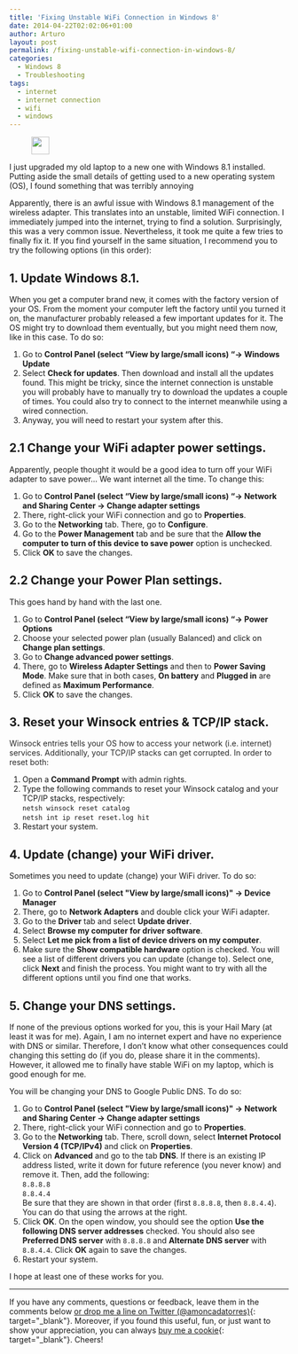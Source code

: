 ```yaml
---
title: 'Fixing Unstable WiFi Connection in Windows 8'
date: 2014-04-22T02:02:06+01:00
author: Arturo
layout: post
permalink: /fixing-unstable-wifi-connection-in-windows-8/
categories:
  - Windows 8
  - Troubleshooting
tags:
  - internet
  - internet connection
  - wifi
  - windows
---
```

<figure class="alignleft">
	<img width="32" src="../multimedia/icons/windows8.png"/>
</figure>

I just upgraded my old laptop to a new one with Windows 8.1 installed. Putting aside the small details of getting used to a new operating system (OS), I found something that was terribly annoying

Apparently, there is an awful issue with Windows 8.1 management of the wireless adapter. This translates into an unstable, limited WiFi connection. I immediately jumped into the internet, trying to find a solution. Surprisingly, this was a very common issue. Nevertheless, it took me quite a few tries to finally fix it. If you find yourself in the same situation, I recommend you to try the following options (in this order):

<!--more-->

## 1. Update Windows 8.1.

When you get a computer brand new, it comes with the factory version of your OS. From the moment your computer left the factory until you turned it on, the manufacturer probably released a few important updates for it. The OS might try to download them eventually, but you might need them now, like in this case. To do so:

  1. Go to **Control Panel (select &#8220;View by large/small icons) &#8220;→ Windows Update**
  2. Select **Check for updates**. Then download and install all the updates found. This might be tricky, since the internet connection is unstable you will probably have to manually try to download the updates a couple of times. You could also try to connect to the internet meanwhile using a wired connection.
  3. Anyway, you will need to restart your system after this.


## 2.1 Change your WiFi adapter power settings.

Apparently, people thought it would be a good idea to turn off your WiFi adapter to save power&#8230; We want internet all the time. To change this:

  1. Go to **Control Panel (select &#8220;View by large/small icons) &#8220;→ Network and Sharing Center → Change adapter settings**
  2. There, right-click your WiFi connection and go to **Properties**.
  3. Go to the **Networking** tab. There, go to **Configure**.
  4. Go to the **Power Management** tab and be sure that the **Allow the computer to turn of this device to save power** option is unchecked.
  5. Click **OK** to save the changes.

## 2.2 Change your Power Plan settings.

This goes hand by hand with the last one.

  1. Go to **Control Panel (select &#8220;View by large/small icons) &#8220;→ Power Options**
  2. Choose your selected power plan (usually Balanced) and click on **Change plan settings**.
  3. Go to **Change advanced power settings**.
  4. There, go to **Wireless Adapter Settings** and then to **Power Saving Mode**. Make sure that in both cases, **On battery** and **Plugged in** are defined as **Maximum Performance**.
  5. Click **OK** to save the changes.

## 3. Reset your Winsock entries & TCP/IP stack.

<p style="color: #2a2a2a;">
  <span style="font-weight: inherit; font-style: inherit;">Winsock entries tells your OS how to access your network (i.e. internet) services. Additionally, your TCP/IP stacks can get corrupted. In order to reset both:</span>
</p>

  1. Open a **Command Prompt** with admin rights.
  2. Type the following commands to reset your Winsock catalog and your TCP/IP stacks, respectively:  
    `netsh winsock reset catalog`  
    `netsh int ip reset reset.log hit`
  3. Restart your system.

## 4. Update (change) your WiFi driver.

Sometimes you need to update (change) your WiFi driver. To do so:

  1. Go to **Control Panel (select "View by large/small icons)" → Device Manager**
  2. There, go to **Network Adapters** and double click your WiFi adapter.
  3. Go to the **Driver** tab and select **Update driver**.
  4. Select **Browse my computer for driver software**.
  5. Select **Let me pick from a list of device drivers on my computer**.
  6. Make sure the **Show compatible hardware** option is checked. You will see a list of different drivers you can update (change to). Select one, click **Next** and finish the process. You might want to try with all the different options until you find one that works.

## 5. Change your DNS settings.

If none of the previous options worked for you, this is your Hail Mary (at least it was for me). Again, I am no internet expert and have no experience with DNS or similar. Therefore, I don&#8217;t know what other consequences could changing this setting do (if you do, please share it in the comments). However, it allowed me to finally have stable WiFi on my laptop, which is good enough for me.

You will be changing your DNS to Google Public DNS. To do so:

  1. Go to **Control Panel (select "View by large/small icons)" → Network and Sharing Center → Change adapter settings**
  2. There, right-click your WiFi connection and go to **Properties**.
  3. Go to the **Networking** tab. There, scroll down, select **Internet Protocol Version 4 (TCP/IPv4)** and click on **Properties**.
  4. Click on **Advanced** and go to the tab **DNS**. If there is an existing IP address listed, write it down for future reference (you never know) and remove it. Then, add the following:  
    `8.8.8.8`  
    `8.8.4.4`  
    Be sure that they are shown in that order (first `8.8.8.8`, then `8.8.4.4`). You can do that using the arrows at the right.
  5. Click **OK**. On the open window, you should see the option **Use the following DNS server addresses** checked. You should also see **Preferred DNS server** with `8.8.8.8` and **Alternate DNS server** with `8.8.4.4`. Click **OK** again to save the changes.
  6. Restart your system.


I hope at least one of these works for you.

----------
If you have any comments, questions or feedback, leave them in the comments below [or drop me a line on Twitter (@amoncadatorres)](http://www.twitter.com/amoncadatorres){: target="_blank"}. Moreover, if you found this useful, fun, or just want to show your appreciation, you can always [buy me a cookie](https://www.buymeacoffee.com/amoncadatorres){: target="_blank"}. Cheers!
